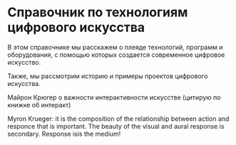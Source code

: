 # Справочник по технологиям цифрового искусства

В этом справочнике мы расскажем о плеяде технологий, программ и оборудования, с помощью которых создается современное цифровое искусство.

Также, мы рассмотрим историю и примеры проектов цифрового искусства.

Майрон Крюгер о важности интерактивности  искусстве \(цитирую по книжке об интеракт\)

Myron Krueger: it is the composition of the relationship between action and responce that is important. The beauty of  the visual and aural response is secondary. Response isis the medium!

